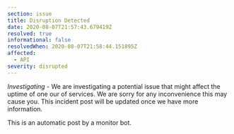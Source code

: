 ```yaml
---
section: issue
title: Disruption Detected
date: 2020-08-07T21:57:43.679419Z
resolved: true
informational: false
resolvedWhen: 2020-08-07T21:58:44.151895Z
affected:
  - API
severity: disrupted
---
```

*Investigating* - We are investigating a potential issue that might affect the uptime of one our of services. We are sorry for any inconvenience this may cause you. This incident post will be updated once we have more information.

This is an automatic post by a monitor bot.
        